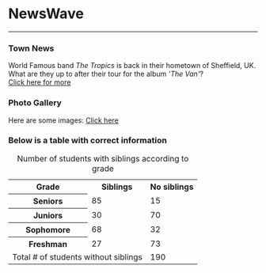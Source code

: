 <h1>NewsWave</h1>
<hr/>
<h3>Town News</h3>
<p> World Famous band <em>The Tropics</em> is back in their hometown of Sheffield, UK. What are they up to after their tour for the album <i>'The Van'</i>?<br/>
<a href="/BasicWebDesign/NewsArticle.pdf" target="_self">Click here for more</a></p>
<h3>Photo Gallery</h3>
<p>Here are some images: 
<a href="/Photo/Dogs.html" target="_self">Click here</a></p>

<h3>Below is a table with correct information</h3>
<table>
  <caption>Number of students with siblings according to grade</caption>
  <tr>
    <th>Grade</th>
    <th>Siblings</th>
    <th>No siblings</th>
  </tr>
  <tr>
    <th>Seniors</th>
    <td>85</td>
    <td>15</td>
  </tr>
  <tr>
    <th>Juniors</th>
    <td>30</td>
    <td>70</td>
  </tr>
  <tr>
    <th>Sophomore</th>
    <td>68</td>
    <td>32</td>
  </tr>
  <tr>
    <th>Freshman</th>
    <td>27</td>
    <td>73</td>
  </tr>
  <tr>
    <td colspan="2">Total # of students without siblings</td>
    <td>190</td>
  </tr>
</table>
